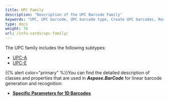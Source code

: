 ```yaml
---
title: UPC Family
description: "Description of the UPC Barcode Family"
keywords: "UPC, UPC barcode, UPC barcode type, Create UPC barcodes, Read UPC codes, what is UPC barcode, UPC-A, UPC-E, generate UPC barcode, 1D barcodes, linear barcodes, UPC generator, UPC reader, read UPC codes, scan UPC barcode, UPC family"
type: docs
weight: 70
url: /info-cards/upc-family/
---
```



The UPC family includes the following subtypes: 
- [UPC-A]()
- [UPC-E]()
  
{{% alert color="primary" %}}You can find the detailed description of classes and properties that are used in ***Aspose.BarCode*** for linear barcode generation and recognition:
- [**Specific Parameters for 1D Barcodes**]()
